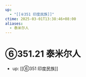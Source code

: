 ```yaml
---
up:
  - "[[⑥351 印度民族]]"
ctime: 2025-03-01T13:38:46+08:00
aliases:
  - 泰米尔人
---
```


# ⑥351.21 泰米尔人

- up: [[⑥351 印度民族]]
